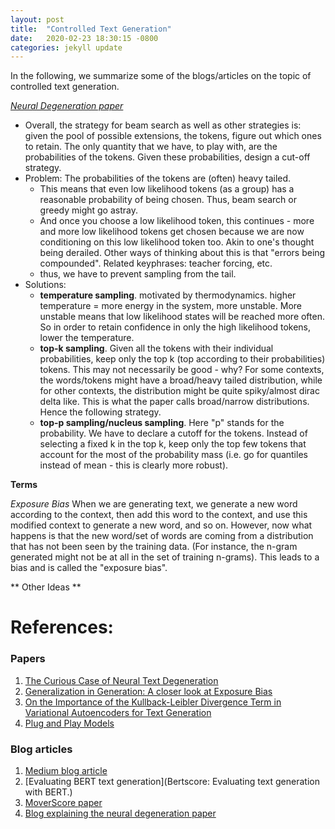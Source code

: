 ```yaml
---
layout: post
title:  "Controlled Text Generation"
date:   2020-02-23 18:30:15 -0800
categories: jekyll update
---
```


In the following, we summarize some of the blogs/articles on the topic of controlled text generation.

*[Neural Degeneration paper](https://arxiv.org/pdf/1904.09751.pdf)*
- Overall, the strategy for beam search as well as other strategies is: given the pool of possible extensions, the tokens, figure out which ones to retain. The only quantity that we have, to play with, are the probabilities of the tokens. Given these probabilities, design
a cut-off strategy.
- Problem: The probabilities of the tokens are (often) heavy tailed.
  * This means that even low likelihood tokens (as a group) has a reasonable probability of being chosen. Thus, beam search or greedy
  might go astray.
  * And once you choose a low likelihood token, this continues - more and more low likelihood tokens get chosen because we are
now conditioning on this low likelihood token too. Akin to one's thought being derailed. Other ways of thinking about this is that
"errors being compounded". Related keyphrases: teacher forcing, etc.
  * thus, we have to prevent sampling from the tail.
- Solutions:
  * **temperature sampling**. motivated by thermodynamics. higher temperature = more energy in the system, more unstable. More unstable
  means that low likelihood states will be reached more often. So in order to retain confidence in only the high likelihood tokens,
  lower the temperature.
  * **top-k sampling**. Given all the tokens with their individual probabilities, keep only the top k (top according to their probabilities)
  tokens. This may not necessarily be good - why? For some contexts, the words/tokens might have a broad/heavy tailed distribution, while for other contexts, the distribution might be quite spiky/almost dirac delta like. This is what the paper calls broad/narrow distributions. Hence the following strategy.
  * **top-p sampling/nucleus sampling**. Here "p" stands for the probability. We have to declare a cutoff for the tokens. Instead of selecting a fixed k in the top k, keep only the top few tokens that account for the most of the probability mass (i.e. go for
  quantiles instead of mean - this is clearly more robust).



**Terms**

_Exposure Bias_
When we are generating text, we generate a new word according to the context, then add this word to the context, and use this modified
context to generate a new word, and so on.
However, now what happens is that the new word/set of words are coming from a distribution that has not been seen by the training data.
(For instance, the n-gram generated might not be at all in the set of training n-grams). This leads to a bias and is called the
"exposure bias".

** Other Ideas **



# References:
### Papers
1. [The Curious Case of Neural Text Degeneration](https://arxiv.org/pdf/1904.09751.pdf)
2. [Generalization in Generation: A closer look at Exposure Bias](https://arxiv.org/pdf/1910.00292.pdf)
3. [On the Importance of the Kullback-Leibler Divergence Term in Variational Autoencoders for Text Generation](https://arxiv.org/pdf/1909.13668.pdf)
4. [Plug and Play Models]()

### Blog articles
1. [Medium blog article](https://medium.com/phrasee/neural-text-generation-generating-text-using-conditional-language-models-a37b69c7cd4b)
2. [Evaluating BERT text generation](Bertscore: Evaluating text generation with BERT.)
3. [MoverScore paper](https://public.ukp.informatik.tu-darmstadt.de/UKP_Webpage/publications/2019/2019_EMNLP_WZ_MoverScore.pdf)
4. [Blog explaining the neural degeneration paper](https://towardsdatascience.com/how-to-sample-from-language-models-682bceb97277)
